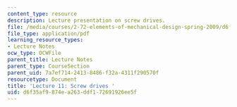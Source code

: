 ```yaml
---
content_type: resource
description: Lecture presentation on screw drives.
file: /media/courses/2-72-elements-of-mechanical-design-spring-2009/d6f35af9874ea263ddf172691926ee5f_MIT2_72s09_lec11.pdf
file_type: application/pdf
learning_resource_types:
- Lecture Notes
ocw_type: OCWFile
parent_title: Lecture Notes
parent_type: CourseSection
parent_uid: 7a7ef714-2413-8486-f32a-4311f290570f
resourcetype: Document
title: 'Lecture 11: Screw drives '
uid: d6f35af9-874e-a263-ddf1-72691926ee5f
---
```

